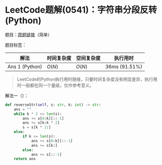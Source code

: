 # LeetCode题解(0541)：字符串分段反转(Python)

题目：[原题链接](https://leetcode-cn.com/problems/reverse-string-ii/)（简单）

题目标签：

| 解法           | 时间复杂度 | 空间复杂度 | 执行用时      |
| -------------- | ---------- | ---------- | ------------- |
| Ans 1 (Python) | $O(N)$     | $O(N)$     | 36ms (91.51%) |

>  LeetCode的Python执行用时随缘，只要时间复杂度没有明显差异，执行用时一般都在同一个量级，仅作参考意义。

解法一（）：

```python
def reverseStr(self, s: str, k: int) -> str:
    ans = ""
    while k * 2 <= len(s):
        ans += s[0:k][::-1]
        ans += s[k:k * 2]
        s = s[k * 2:]
    else:
        if k <= len(s):
            ans += s[0:k][::-1]
            ans += s[k:]
        else:
            ans += s[::-1]
    return ans
```